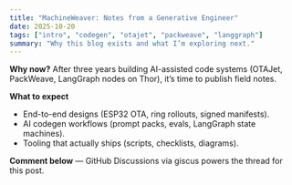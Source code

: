 ```yaml
---
title: "MachineWeaver: Notes from a Generative Engineer"
date: 2025-10-20
tags: ["intro", "codegen", "otajet", "packweave", "langgraph"]
summary: "Why this blog exists and what I’m exploring next."
---
```


**Why now?** After three years building AI-assisted code systems (OTAJet, PackWeave, LangGraph nodes on Thor), it’s time to publish field notes.

**What to expect**
- End-to-end designs (ESP32 OTA, ring rollouts, signed manifests).
- AI codegen workflows (prompt packs, evals, LangGraph state machines).
- Tooling that actually ships (scripts, checklists, diagrams).

**Comment below** — GitHub Discussions via giscus powers the thread for this post.

